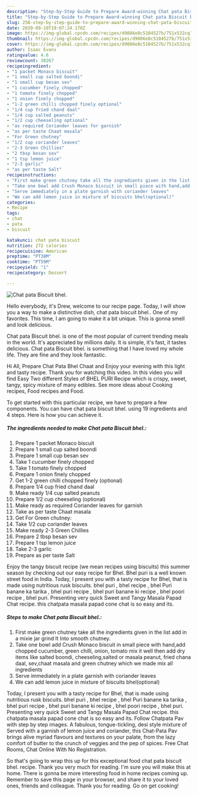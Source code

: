 ```yaml
---
description: "Step-by-Step Guide to Prepare Award-winning Chat pata Biscuit bhel."
title: "Step-by-Step Guide to Prepare Award-winning Chat pata Biscuit bhel."
slug: 258-step-by-step-guide-to-prepare-award-winning-chat-pata-biscuit-bhel
date: 2020-09-10T19:07:24.178Z
image: https://img-global.cpcdn.com/recipes/d9086e8c5104527b/751x532cq70/chat-pata-biscuit-bhel-recipe-main-photo.jpg
thumbnail: https://img-global.cpcdn.com/recipes/d9086e8c5104527b/751x532cq70/chat-pata-biscuit-bhel-recipe-main-photo.jpg
cover: https://img-global.cpcdn.com/recipes/d9086e8c5104527b/751x532cq70/chat-pata-biscuit-bhel-recipe-main-photo.jpg
author: Isaac Evans
ratingvalue: 4.6
reviewcount: 30267
recipeingredient:
- "1 packet Monaco biscuit"
- "1 small cup salted boondi"
- "1 small cup besan sev"
- "1 cucumber finely chopped"
- "1 tomato finely chopped"
- "1 onion finely chopped"
- "1-2 green chilli chopped finely optional"
- "1/4 cup fried chand daal"
- "1/4 cup salted peanuts"
- "1/2 cup cheeseling optional"
- "as required Coriander leaves for garnish"
- "as per taste Chaat masala"
- "For Green chutney"
- "1/2 cup coriander leaves"
- "2-3 Green Chillies"
- "2 tbsp besan sev"
- "1 tsp lemon juice"
- "2-3 garlic"
- "as per taste Salt"
recipeinstructions:
- "First make green chutney take all the ingredients given in the list add in a mixie jar grind It Into smooth chutney."
- "Take one bowl add Crush Monaco biscuit in small piece with hand,add chopped cucumber, green chilli, onion, tomato mix it well then add dry items like salted boondi, cheeseling,salted or masala peanut, fried chana daal, sev,chaat masala and green chutney which we made mix all ingredients"
- "Serve immediately in a plate garnish with coriander leaves"
- "We can add lemon juice in mixture of biscuits bhel(optional)"
categories:
- Recipe
tags:
- chat
- pata
- biscuit

katakunci: chat pata biscuit 
nutrition: 272 calories
recipecuisine: American
preptime: "PT38M"
cooktime: "PT59M"
recipeyield: "1"
recipecategory: Dessert

---
```



![Chat pata Biscuit bhel.](https://img-global.cpcdn.com/recipes/d9086e8c5104527b/751x532cq70/chat-pata-biscuit-bhel-recipe-main-photo.jpg)

Hello everybody, it's Drew, welcome to our recipe page. Today, I will show you a way to make a distinctive dish, chat pata biscuit bhel.. One of my favorites. This time, I am going to make it a bit unique. This is gonna smell and look delicious.

Chat pata Biscuit bhel. is one of the most popular of current trending meals in the world. It's appreciated by millions daily. It is simple, it's fast, it tastes delicious. Chat pata Biscuit bhel. is something that I have loved my whole life. They are fine and they look fantastic.

Hi All, Prepare Chat Pata Bhel Chaat and Enjoy your evening with this light and tasty recipe. Thank you for watching this video. In this video you will find Easy Two different Styles of BHEL PURI Recipe which is crispy, sweet, tangy, spicy mixture of many edibles. See more ideas about Cooking recipes, Food recipes and Food.


To get started with this particular recipe, we have to prepare a few components. You can have chat pata biscuit bhel. using 19 ingredients and 4 steps. Here is how you can achieve it.

<!--inarticleads1-->

##### The ingredients needed to make Chat pata Biscuit bhel.:

1. Prepare 1 packet Monaco biscuit
1. Prepare 1 small cup salted boondi
1. Prepare 1 small cup besan sev
1. Take 1 cucumber finely chopped
1. Take 1 tomato finely chopped
1. Prepare 1 onion finely chopped
1. Get 1-2 green chilli chopped finely (optional)
1. Prepare 1/4 cup fried chand daal
1. Make ready 1/4 cup salted peanuts
1. Prepare 1/2 cup cheeseling (optional)
1. Make ready as required Coriander leaves for garnish
1. Take as per taste Chaat masala
1. Get For Green chutney:
1. Take 1/2 cup coriander leaves
1. Make ready 2-3 Green Chillies
1. Prepare 2 tbsp besan sev
1. Prepare 1 tsp lemon juice
1. Take 2-3 garlic
1. Prepare as per taste Salt


Enjoy the tangy biscuit recipe (we mean recipes using biscuits) this summer season by checking out our easy recipe for Bhel. Bhel puri is a well known street food in India. Today, I present you with a tasty recipe for Bhel, that is made using nutritious rusk biscuits. bhel puri , bhel recipe , bhel Puri banane ka tarika , bhel puri recipe , bhel puri banane ki recipe , bhel poori recipe , bhel puri. Presenting very quick Sweet and Tangy Masala Papad Chat recipe. this chatpata masala papad cone chat is so easy and its. 

<!--inarticleads2-->

##### Steps to make Chat pata Biscuit bhel.:

1. First make green chutney take all the ingredients given in the list add in a mixie jar grind It Into smooth chutney.
1. Take one bowl add Crush Monaco biscuit in small piece with hand,add chopped cucumber, green chilli, onion, tomato mix it well then add dry items like salted boondi, cheeseling,salted or masala peanut, fried chana daal, sev,chaat masala and green chutney which we made mix all ingredients
1. Serve immediately in a plate garnish with coriander leaves
1. We can add lemon juice in mixture of biscuits bhel(optional)


Today, I present you with a tasty recipe for Bhel, that is made using nutritious rusk biscuits. bhel puri , bhel recipe , bhel Puri banane ka tarika , bhel puri recipe , bhel puri banane ki recipe , bhel poori recipe , bhel puri. Presenting very quick Sweet and Tangy Masala Papad Chat recipe. this chatpata masala papad cone chat is so easy and its. Follow Chatpata Pav with step by step images. A fabulous, tongue-tickling, desi style mixture of Served with a garnish of lemon juice and coriander, this Chat-Pata Pav brings alive myriad flavours and textures on your palate, from the lazy comfort of butter to the crunch of veggies and the pep of spices. Free Chat Rooms, Chat Online With No Registration. 

So that's going to wrap this up for this exceptional food chat pata biscuit bhel. recipe. Thank you very much for reading. I'm sure you will make this at home. There is gonna be more interesting food in home recipes coming up. Remember to save this page in your browser, and share it to your loved ones, friends and colleague. Thank you for reading. Go on get cooking!
